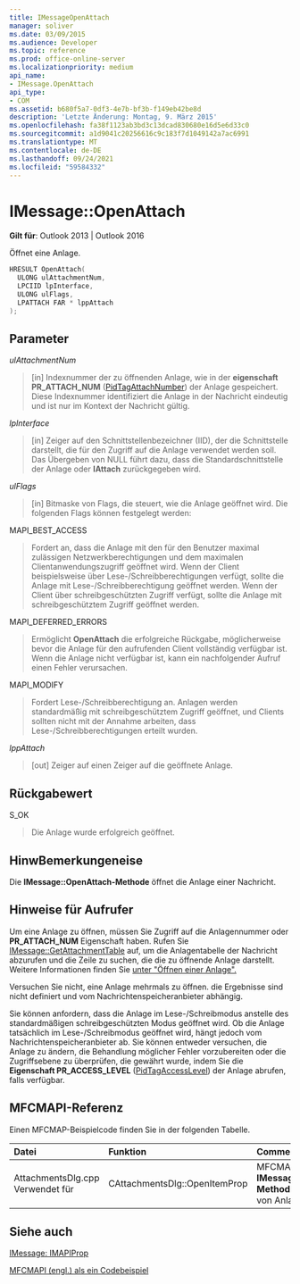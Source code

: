 ```yaml
---
title: IMessageOpenAttach
manager: soliver
ms.date: 03/09/2015
ms.audience: Developer
ms.topic: reference
ms.prod: office-online-server
ms.localizationpriority: medium
api_name:
- IMessage.OpenAttach
api_type:
- COM
ms.assetid: b680f5a7-0df3-4e7b-bf3b-f149eb42be8d
description: 'Letzte Änderung: Montag, 9. März 2015'
ms.openlocfilehash: fa38f1123ab3bd3c13dcad830680e16d5e6d33c0
ms.sourcegitcommit: a1d9041c20256616c9c183f7d1049142a7ac6991
ms.translationtype: MT
ms.contentlocale: de-DE
ms.lasthandoff: 09/24/2021
ms.locfileid: "59584332"
---
```

# <a name="imessageopenattach"></a>IMessage::OpenAttach

  
  
**Gilt für**: Outlook 2013 | Outlook 2016 
  
Öffnet eine Anlage. 
  
```cpp
HRESULT OpenAttach(
  ULONG ulAttachmentNum,
  LPCIID lpInterface,
  ULONG ulFlags,
  LPATTACH FAR * lppAttach
);
```

## <a name="parameters"></a>Parameter

 _ulAttachmentNum_
  
> [in] Indexnummer der zu öffnenden Anlage, wie in der **eigenschaft PR_ATTACH_NUM** ([PidTagAttachNumber](pidtagattachnumber-canonical-property.md)) der Anlage gespeichert. Diese Indexnummer identifiziert die Anlage in der Nachricht eindeutig und ist nur im Kontext der Nachricht gültig.
    
 _lpInterface_
  
> [in] Zeiger auf den Schnittstellenbezeichner (IID), der die Schnittstelle darstellt, die für den Zugriff auf die Anlage verwendet werden soll. Das Übergeben von NULL führt dazu, dass die Standardschnittstelle der Anlage oder **IAttach** zurückgegeben wird. 
    
 _ulFlags_
  
> [in] Bitmaske von Flags, die steuert, wie die Anlage geöffnet wird. Die folgenden Flags können festgelegt werden: 
    
MAPI_BEST_ACCESS 
  
> Fordert an, dass die Anlage mit den für den Benutzer maximal zulässigen Netzwerkberechtigungen und dem maximalen Clientanwendungszugriff geöffnet wird. Wenn der Client beispielsweise über Lese-/Schreibberechtigungen verfügt, sollte die Anlage mit Lese-/Schreibberechtigung geöffnet werden. Wenn der Client über schreibgeschützten Zugriff verfügt, sollte die Anlage mit schreibgeschütztem Zugriff geöffnet werden. 
    
MAPI_DEFERRED_ERRORS 
  
> Ermöglicht **OpenAttach** die erfolgreiche Rückgabe, möglicherweise bevor die Anlage für den aufrufenden Client vollständig verfügbar ist. Wenn die Anlage nicht verfügbar ist, kann ein nachfolgender Aufruf einen Fehler verursachen. 
    
MAPI_MODIFY 
  
> Fordert Lese-/Schreibberechtigung an. Anlagen werden standardmäßig mit schreibgeschütztem Zugriff geöffnet, und Clients sollten nicht mit der Annahme arbeiten, dass Lese-/Schreibberechtigungen erteilt wurden. 
    
 _lppAttach_
  
> [out] Zeiger auf einen Zeiger auf die geöffnete Anlage.
    
## <a name="return-value"></a>Rückgabewert

S_OK 
  
> Die Anlage wurde erfolgreich geöffnet.
    
## <a name="remarks"></a>HinwBemerkungeneise

Die **IMessage::OpenAttach-Methode** öffnet die Anlage einer Nachricht. 
  
## <a name="notes-to-callers"></a>Hinweise für Aufrufer

Um eine Anlage zu öffnen, müssen Sie Zugriff auf die Anlagennummer oder **PR_ATTACH_NUM** Eigenschaft haben. Rufen Sie [IMessage::GetAttachmentTable](imessage-getattachmenttable.md) auf, um die Anlagentabelle der Nachricht abzurufen und die Zeile zu suchen, die die zu öffnende Anlage darstellt. Weitere Informationen finden Sie [unter "Öffnen einer Anlage".](opening-an-attachment.md) 
  
Versuchen Sie nicht, eine Anlage mehrmals zu öffnen. die Ergebnisse sind nicht definiert und vom Nachrichtenspeicheranbieter abhängig.
  
Sie können anfordern, dass die Anlage im Lese-/Schreibmodus anstelle des standardmäßigen schreibgeschützten Modus geöffnet wird. Ob die Anlage tatsächlich im Lese-/Schreibmodus geöffnet wird, hängt jedoch vom Nachrichtenspeicheranbieter ab. Sie können entweder versuchen, die Anlage zu ändern, die Behandlung möglicher Fehler vorzubereiten oder die Zugriffsebene zu überprüfen, die gewährt wurde, indem Sie die **Eigenschaft PR_ACCESS_LEVEL** ([PidTagAccessLevel](pidtagaccesslevel-canonical-property.md)) der Anlage abrufen, falls verfügbar. 
  
## <a name="mfcmapi-reference"></a>MFCMAPI-Referenz

Einen MFCMAP-Beispielcode finden Sie in der folgenden Tabelle.
  
|**Datei**|**Funktion**|**Comment**|
|:-----|:-----|:-----|
|AttachmentsDlg.cpp Verwendet für  <br/> |CAttachmentsDlg::OpenItemProp  <br/> |MFCMAPI verwendet die **IMessage::OpenAttach-Methode** zum Öffnen von Anlagenobjekten,  <br/> |
   
## <a name="see-also"></a>Siehe auch



[IMessage: IMAPIProp](imessageimapiprop.md)


[MFCMAPI (engl.) als ein Codebeispiel](mfcmapi-as-a-code-sample.md)

